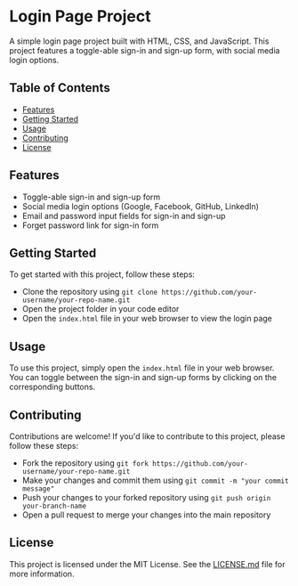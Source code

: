 # Login Page Project

A simple login page project built with HTML, CSS, and JavaScript. This project features a toggle-able sign-in and sign-up form, with social media login options.

## Table of Contents

* [Features](#features)
* [Getting Started](#getting-started)
* [Usage](#usage)
* [Contributing](#contributing)
* [License](#license)

## Features

* Toggle-able sign-in and sign-up form
* Social media login options (Google, Facebook, GitHub, LinkedIn)
* Email and password input fields for sign-in and sign-up
* Forget password link for sign-in form

## Getting Started

To get started with this project, follow these steps:

* Clone the repository using `git clone https://github.com/your-username/your-repo-name.git`
* Open the project folder in your code editor
* Open the `index.html` file in your web browser to view the login page

## Usage

To use this project, simply open the `index.html` file in your web browser. You can toggle between the sign-in and sign-up forms by clicking on the corresponding buttons.

## Contributing

Contributions are welcome! If you'd like to contribute to this project, please follow these steps:

* Fork the repository using `git fork https://github.com/your-username/your-repo-name.git`
* Make your changes and commit them using `git commit -m "your commit message"`
* Push your changes to your forked repository using `git push origin your-branch-name`
* Open a pull request to merge your changes into the main repository

## License

This project is licensed under the MIT License. See the [LICENSE.md](LICENSE.md) file for more information.
